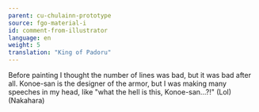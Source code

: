 ```yaml
---
parent: cu-chulainn-prototype
source: fgo-material-i
id: comment-from-illustrator
language: en
weight: 5
translation: "King of Padoru"
---
```


Before painting I thought the number of lines was bad, but it was bad after all. Konoe-san is the designer of the armor, but I was making many speeches in my head, like "what the hell is this, Konoe-san…?!" (Lol) (Nakahara)

